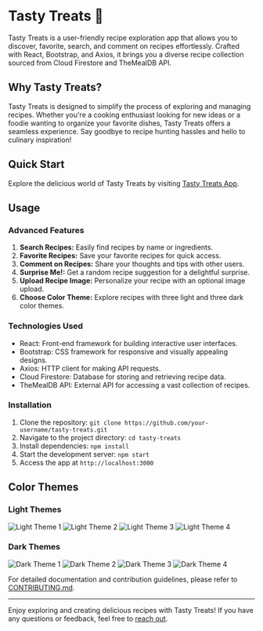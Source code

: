 # Tasty Treats 🍴

Tasty Treats is a user-friendly recipe exploration app that allows you to discover, favorite, search, and comment on recipes effortlessly. Crafted with React, Bootstrap, and Axios, it brings you a diverse recipe collection sourced from Cloud Firestore and TheMealDB API.

## Why Tasty Treats?

Tasty Treats is designed to simplify the process of exploring and managing recipes. Whether you're a cooking enthusiast looking for new ideas or a foodie wanting to organize your favorite dishes, Tasty Treats offers a seamless experience. Say goodbye to recipe hunting hassles and hello to culinary inspiration!

## Quick Start

Explore the delicious world of Tasty Treats by visiting [Tasty Treats App](https://tasty-treats-site.web.app/).

## Usage

### Advanced Features

1. **Search Recipes:** Easily find recipes by name or ingredients.
2. **Favorite Recipes:** Save your favorite recipes for quick access.
3. **Comment on Recipes:** Share your thoughts and tips with other users.
4. **Surprise Me!:** Get a random recipe suggestion for a delightful surprise.
5. **Upload Recipe Image:** Personalize your recipe with an optional image upload.
6. **Choose Color Theme:** Explore recipes with three light and three dark color themes.

### Technologies Used

- React: Front-end framework for building interactive user interfaces.
- Bootstrap: CSS framework for responsive and visually appealing designs.
- Axios: HTTP client for making API requests.
- Cloud Firestore: Database for storing and retrieving recipe data.
- TheMealDB API: External API for accessing a vast collection of recipes.

### Installation

1. Clone the repository: `git clone https://github.com/your-username/tasty-treats.git`
2. Navigate to the project directory: `cd tasty-treats`
3. Install dependencies: `npm install`
4. Start the development server: `npm start`
5. Access the app at `http://localhost:3000`

## Color Themes

### Light Themes
![Light Theme 1](/screenshots/tastyTreatsLight1.jpg "Light Theme 1")
![Light Theme 2](/screenshots/tastyTreatsLight2.jpg "Light Theme 2")
![Light Theme 3](/screenshots/tastyTreatsLight3.jpg "Light Theme 3")
![Light Theme 4](/screenshots/tastyTreatsLight4.jpg "Light Theme 4")

### Dark Themes
![Dark Theme 1](/screenshots/tastyTreatsDark1.jpg "Dark Theme 1")
![Dark Theme 2](/screenshots/tastyTreatsDark2.jpg "Dark Theme 2")
![Dark Theme 3](/screenshots/tastyTreatsDark3.jpg "Dark Theme 3")
![Dark Theme 4](/screenshots/tastyTreatsDark4.jpg "Dark Theme 4")

For detailed documentation and contribution guidelines, please refer to [CONTRIBUTING.md](CONTRIBUTING.md).

---

Enjoy exploring and creating delicious recipes with Tasty Treats! If you have any questions or feedback, feel free to [reach out](mailto:elenashatalova.it@gmail.com).
